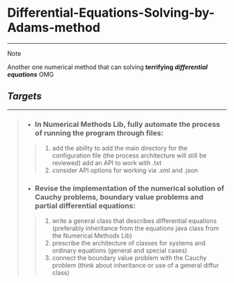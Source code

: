 # Differential-Equations-Solving-by-Adams-method
* * *
>[!NOTE]
> Another one numerical method that can solving **terrifying *differential equations*** OMG

## *Targets*
* * *
> - ### In Numerical Methods Lib, fully automate the process of running the program through files:
>> 1. add the ability to add the main directory for the configuration file (the process architecture will still be reviewed)
   add an API to work with .txt
>> 2. consider API options for working via .xml and .json
> - ### Revise the implementation of the numerical solution of Cauchy problems, boundary value problems and partial differential equations:
>> 1. write a general class that describes differential equations (preferably inheritance from the equations java class from the Numerical Methods Lib)
>> 2. prescribe the architecture of classes for systems and ordinary equations (general and special cases)
>> 3. connect the boundary value problem with the Cauchy problem (think about inheritance or use of a general diffur class)

